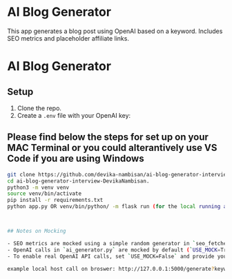 # AI Blog Generator

This app generates a blog post using OpenAI based on a keyword. Includes SEO metrics and placeholder affiliate links.

# AI Blog Generator

## Setup

1. Clone the repo.
2. Create a `.env` file with your OpenAI key:

## Please find below the steps for set up on your MAC Terminal or you could alterantively use VS Code if you are using Windows

```bash
git clone https://github.com/devika-nambisan/ai-blog-generator-interview-DevikaNambisan..git
cd ai-blog-generator-interview-DevikaNambisan.
python3 -m venv venv
source venv/bin/activate
pip install -r requirements.txt
python app.py OR venv/bin/python/ -m flask run (for the local running and then u can use the browser to see) 



## Notes on Mocking

- SEO metrics are mocked using a simple random generator in `seo_fetcher.py`.
- OpenAI calls in `ai_generator.py` are mocked by default (`USE_MOCK=True`) to avoid API quota issues and facilitate offline development.
- To enable real OpenAI API calls, set `USE_MOCK=False` and provide your own API key in `.env`.

example local host call on broswer: http://127.0.0.1:5000/generate?keyword=wireless%20earbuds
